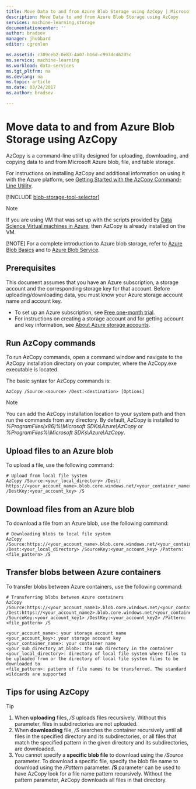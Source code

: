 ```yaml
---
title: Move Data to and from Azure Blob Storage using AzCopy | Microsoft Docs
description: Move Data to and from Azure Blob Storage using AzCopy
services: machine-learning,storage
documentationcenter: ''
author: bradsev
manager: jhubbard
editor: cgronlun

ms.assetid: c309ceb2-0e83-4a07-b16d-c997dcd62d5c
ms.service: machine-learning
ms.workload: data-services
ms.tgt_pltfrm: na
ms.devlang: na
ms.topic: article
ms.date: 03/24/2017
ms.author: bradsev

---
```

# Move data to and from Azure Blob Storage using AzCopy
AzCopy is a command-line utility designed for uploading, downloading, and copying data to and from Microsoft Azure blob, file, and table storage.

For instructions on installing AzCopy and additional information on using it with the Azure platform, see [Getting Started with the AzCopy Command-Line Utility](../../storage/common/storage-use-azcopy.md).

[!INCLUDE [blob-storage-tool-selector](../../../includes/machine-learning-blob-storage-tool-selector.md)]

> [!NOTE]
> If you are using VM that was set up with the scripts provided by [Data Science Virtual machines in Azure](virtual-machines.md), then AzCopy is already installed on the VM.
> 
> [!NOTE]
> For a complete introduction to Azure blob storage, refer to [Azure Blob Basics](../../storage/blobs/storage-dotnet-how-to-use-blobs.md) and to [Azure Blob Service](https://msdn.microsoft.com/library/azure/dd179376.aspx).
> 
> 

## Prerequisites
This document assumes that you have an Azure subscription, a storage account and the corresponding storage key for that account. Before uploading/downloading data, you must know your Azure storage account name and account key.

* To set up an Azure subscription, see [Free one-month trial](https://azure.microsoft.com/pricing/free-trial/).
* For instructions on creating a storage account and for getting account and key information, see [About Azure storage accounts](../../storage/common/storage-create-storage-account.md).

## Run AzCopy commands
To run AzCopy commands, open a command window and navigate to the AzCopy installation directory on your computer, where the AzCopy.exe executable is located. 

The basic syntax for AzCopy commands is:

    AzCopy /Source:<source> /Dest:<destination> [Options]

> [!NOTE]
> You can add the AzCopy installation location to your system path and then run the commands from any directory. By default, AzCopy is installed to *%ProgramFiles(x86)%\Microsoft SDKs\Azure\AzCopy* or *%ProgramFiles%\Microsoft SDKs\Azure\AzCopy*.
> 
> 

## Upload files to an Azure blob
To upload a file, use the following command:

    # Upload from local file system
    AzCopy /Source:<your_local_directory> /Dest: https://<your_account_name>.blob.core.windows.net/<your_container_name> /DestKey:<your_account_key> /S


## Download files from an Azure blob
To download a file from an Azure blob, use the following command:

    # Downloading blobs to local file system
    AzCopy /Source:https://<your_account_name>.blob.core.windows.net/<your_container_name>/<your_sub_directory_at_blob>  /Dest:<your_local_directory> /SourceKey:<your_account_key> /Pattern:<file_pattern> /S


## Transfer blobs between Azure containers
To transfer blobs between Azure containers, use the following command:

    # Transferring blobs between Azure containers
    AzCopy /Source:https://<your_account_name1>.blob.core.windows.net/<your_container_name1>/<your_sub_directory_at_blob1> /Dest:https://<your_account_name2>.blob.core.windows.net/<your_container_name2>/<your_sub_directory_at_blob2> /SourceKey:<your_account_key1> /DestKey:<your_account_key2> /Pattern:<file_pattern> /S

    <your_account_name>: your storage account name
    <your_account_key>: your storage account key
    <your_container_name>: your container name
    <your_sub_directory_at_blob>: the sub directory in the container
    <your_local_directory>: directory of local file system where files to be uploaded from or the directory of local file system files to be downloaded to
    <file_pattern>: pattern of file names to be transferred. The standard wildcards are supported


## Tips for using AzCopy
> [!TIP]
> 1. When **uploading** files, */S* uploads files recursively. Without this parameter, files in subdirectories are not uploaded.  
> 2. When **downloading** file, */S* searches the container recursively until all files in the specified directory and its subdirectories, or all files that match the specified pattern in the given directory and its subdirectories, are downloaded.  
> 3. You cannot specify a **specific blob file** to download using the */Source* parameter. To download a specific file, specify the blob file name to download using the */Pattern* parameter. **/S** parameter can be used to have AzCopy look for a file name pattern recursively. Without the pattern parameter, AzCopy downloads all files in that directory.
> 
> 

